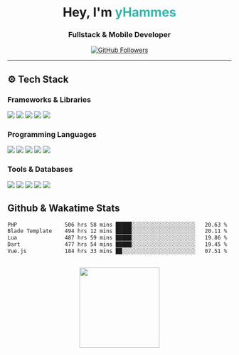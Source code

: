 <head>
  <link href="https://stackpath.bootstrapcdn.com/bootstrap/4.5.2/css/bootstrap.min.css" rel="stylesheet">
</head>

<h1 align="center">Hey, I'm <span style="color:#38B2AC;">yHammes</span></h1>
<h3 align="center">Fullstack & Mobile Developer</h3>

<p align="center">
  <a href="https://github.com/yHammes">
    <img src="https://img.shields.io/github/followers/yHammes?label=Follow&style=social" alt="GitHub Followers"/>
  </a>
</p>

---

## ⚙️ Tech Stack

### Frameworks & Libraries
<p>
  <img src="https://img.shields.io/badge/Laravel-FF2D20?style=for-the-badge&logo=laravel&logoColor=white"/>
  <img src="https://img.shields.io/badge/Flutter-38B2AC?style=for-the-badge&logo=flutter&logoColor=white"/>
  <img src="https://img.shields.io/badge/Vue.js-35495E?style=for-the-badge&logo=vuedotjs&logoColor=4FC08D"/>
  <img src="https://img.shields.io/badge/Tailwind_CSS-38B2AC?style=for-the-badge&logo=tailwind-css&logoColor=white"/>
  <img src="https://img.shields.io/badge/Bootstrap-563D7C?style=for-the-badge&logo=bootstrap&logoColor=white"/>
</p>

### Programming Languages
<p>
  <img src="https://img.shields.io/badge/PHP-777BB4?style=for-the-badge&logo=php&logoColor=white"/>
  <img src="https://img.shields.io/badge/Dart-0175C2?style=for-the-badge&logo=dart&logoColor=white"/>
  <img src="https://img.shields.io/badge/Lua-2C2D72?style=for-the-badge&logo=lua&logoColor=white"/>
  <img src="https://img.shields.io/badge/Python-3670A0?style=for-the-badge&logo=python&logoColor=ffdd54"/>
  <img src="https://img.shields.io/badge/JavaScript-F7DF1E?style=for-the-badge&logo=javascript&logoColor=black"/>
</p>

### Tools & Databases
<p>
  <img src="https://img.shields.io/badge/GIT-E44C30?style=for-the-badge&logo=git&logoColor=white"/>
  <img src="https://img.shields.io/badge/MySQL-00000F?style=for-the-badge&logo=mysql&logoColor=white"/>
  <img src="https://img.shields.io/badge/SQLite-07405E?style=for-the-badge&logo=sqlite&logoColor=white"/>
  <img src="https://img.shields.io/badge/Docker-2496ED?style=for-the-badge&logo=docker&logoColor=white"/>
  <img src="https://img.shields.io/badge/RabbitMQ-FF6600?style=for-the-badge&logo=rabbitmq&logoColor=white"/>
</p>

##

## Github & Wakatime Stats

<!--START_SECTION:waka-->

```txt
PHP               506 hrs 58 mins █████░░░░░░░░░░░░░░░░░░░░   20.63 %
Blade Template    494 hrs 12 mins █████░░░░░░░░░░░░░░░░░░░░   20.11 %
Lua               487 hrs 59 mins █████░░░░░░░░░░░░░░░░░░░░   19.86 %
Dart              477 hrs 54 mins █████░░░░░░░░░░░░░░░░░░░░   19.45 %
Vue.js            184 hrs 33 mins ██░░░░░░░░░░░░░░░░░░░░░░░   07.51 %
```

<!--END_SECTION:waka-->
##
<p align="center">
  <img height="180em" src="https://github-readme-stats-mu-bice-13.vercel.app/api?username=yHammes&show_icons=true&theme=dark&include_all_commits=true&count_private=true"/>
</p>

